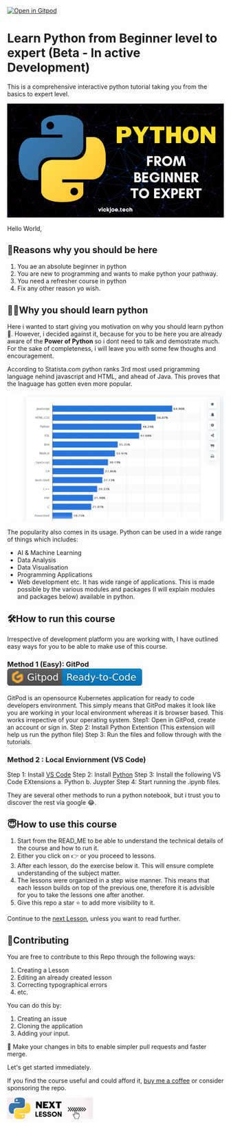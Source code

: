 [![Open in Gitpod](https://gitpod.io/button/open-in-gitpod.svg)](https://gitpod.io/#https://github.com/vickjoeobi/Python-Tutorial-From-Beginer-to-Expert)

# Learn Python from Beginner level to expert (Beta - In active Development)

This is a comprehensive interactive python tutorial taking you from the basics to expert level.

![Learn Python from Beginner level to expert](./Assets/IntroPic.png "Let's Learn Python")

Hello World,

## 🔑Reasons why you should be here

1. You ae an absolute beginner in python
2. You are new to programming and wants to make python your pathway.
3. You need a refresher course in python
4. Fix any other reason yo wish.

## 🤷‍♀️Why you should learn python

Here i wanted to start giving you motivation on why you should learn python 🙂. However, i decided against it, because for you to be here you are already aware of the **Power of Python** so i dont need to talk and demostrate much. For the sake of completeness, i will leave you with some few thoughs and encouragement.

According to Statista.com python ranks 3rd most used prigramming language nehind javascript and HTML, and ahead of Java. This proves that the lnaguage has gotten even more popular.

![Python Statistics](./Assets/PythonStat.JPG "Most used Programming Languages")

The popularity also comes in its usage. Python can be used in a wide range of things which includes:

- AI & Machine Learning
- Data Analysis
- Data Visualisation
- Programming Applications
- Web development etc.
It has wide range of applications. This is made possible by the various modules and packages (I will explain modules and packages below) available in python.

## 🛠️How to run this course

Irrespective of development platform you are working with, I have outlined easy ways for you to be able to make use of this course.

### Method 1 (Easy): GitPod [![gitpod](./Assets/gitpod2.svg "gitPod")](https://gitpod.io/#https://github.com/vickjoeobi/Python-Tutorial-From-Beginer-to-Expert)

GitPod is an opensource Kubernetes application for ready to code developers environment. This simply means that GitPod makes it look like you are working in your local environment whereas it is browser based. This works irrepective of your operating system.
Step1: Open in GitPod, create an account or sign in.
Step 2: Install Python Extention (This extension will help us run the python file)
Step 3: Run the files and follow through with the tutorials.

### Method 2 : Local Enviornment (VS Code)

Step 1: Install [VS Code](https://code.visualstudio.com/download)
Step 2: Install [Python](python.org)
Step 3: Install the following VS Code EXtensions
 a. Python
 b. Juypter
Step 4: Start running the .ipynb files.

They are several other methods to run a python notebook, but i trust you to discover the rest via google 😂.

## 😇How to use this course

 1. Start from the READ_ME to be able to understand the technical details of the course and how to run it.
 2. Either you click on 👉 or you proceed to lessons.
 3. After each lesson, do the exercise below it. This will ensure complete understanding of the subject matter.
 4. The lessons were organized in a step wise manner. This means that each lesson builds on top of the previous one, therefore it is advisible for you to take the lessons one after another.
 5. Give this repo a star ⭐ to add more visibility to it.

Continue to the [next Lesson](./Lessons/0.0_Intro.ipynb), unless you want to read further.

## 🤝Contributing

You are free to contribute to this Repo through the following ways:

 1. Creating a Lesson
 2. Editing an already created lesson
 3. Correcting typographical errors
 4. etc.

You can do this by:

1. Creating an issue
2. Cloning the application
3. Adding your input.

📝 Make your changes in bits to enable simpler pull requests and faster merge.

Let's get started immediately.

If you find the course useful and could afford it, [buy me a coffee](https://www.buymeacoffee.com/vickjoe) or consider sponsoring the repo.

[![Next Lesson](./Assets/NextLesson.png "Next")](./Lessons/0.0_Intro.ipynb)